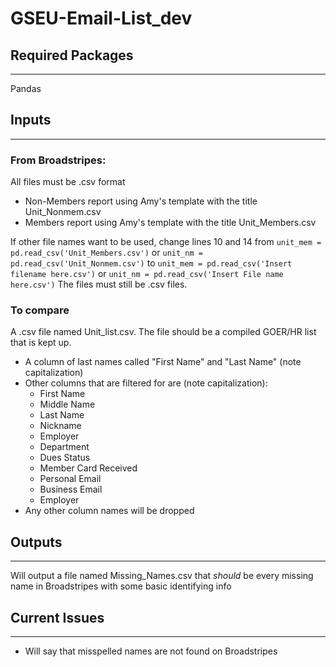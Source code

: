 # GSEU-Email-List_dev

## Required Packages
_____
Pandas

## Inputs
____
### From Broadstripes:
All files must be .csv format
* Non-Members report using Amy's template with the title Unit_Nonmem.csv
* Members report using Amy's template with the title Unit_Members.csv

If other file names want to be used, change lines 10 and 14 from `unit_mem = pd.read_csv('Unit_Members.csv')` or `unit_nm = pd.read_csv('Unit_Nonmem.csv')`
to `unit_mem = pd.read_csv('Insert filename here.csv')` or `unit_nm = pd.read_csv('Insert File name here.csv')` The files must still be .csv files.

### To compare
A .csv file named Unit_list.csv. The file should be a compiled GOER/HR list that is kept up.
* A column of last names called "First Name" and "Last Name" (note capitalization)
* Other columns that are filtered for are (note capitalization):
  * First Name
  * Middle Name
  * Last Name
  * Nickname
  * Employer
  * Department
  * Dues Status
  * Member Card Received
  * Personal Email
  * Business Email
  * Employer
* Any other column names will be dropped

## Outputs
_____
Will output a file named Missing_Names.csv that *should* be every missing name in Broadstripes with some basic identifying info

## Current Issues
______
* Will say that misspelled names are not found on Broadstripes
